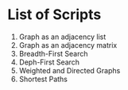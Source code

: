 # List of Scripts

1. Graph as an adjacency list
2. Graph as an adjacency matrix
3. Breadth-First Search
4. Deph-First Search
5. Weighted and Directed Graphs
6. Shortest Paths

